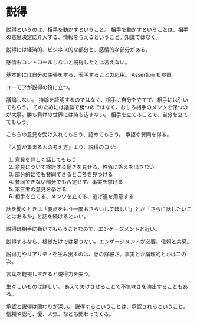 # 説得

説得というのは、相手を動かすということ。
相手を動かすということは、相手の意思決定に介入する、情報を与えるということ。知識ではなく。

説得には経済的、ビジネス的な部分と、感情的な部分がある。

感情もコントロールしないと説得したとは言えない。

基本的には自分の主張をする、表明することの応用。
Assertion も参照。

ユーモアが説得の役に立つ。

議論しない。
持論を証明するのではなく、相手に自分を立てて、相手には引いてもらう。
そのためには議論で勝つのではなく、むしろ相手のメンツを保つのが大事。勝ち負けの世界には持ち込まない。
相手を立てることで、自分を立ててもらう。

こちらの意見を受け入れてもらう、認めてもらう。
承認や賛同を得る。

『人望が集まる人の考え方』より、説得のコツ:

1. 意見を詳しく話してもらう
2. 意見について検討する動きを見せる、性急に答えを出さない
3. 部分的にでも賛同できるところを見つける
4. 賛同できない部分でも否定せず、事実を挙げる
5. 第三者の意見を挙げる
6. 相手を立てる、メンツを立てる、逃げ道を用意する

話を聞くときは「要点をもう一度おさらいしてほしい」とか「さらに話したいことはあるか」と話を続けるといい。

説得は相手に動いてもらうことなので、エンゲージメントと近い。

説得するなら、根拠だけでは足りない。エンゲージメントが必要。信頼と共感。

説得力やリアリティを生み出すのは、話の詳細さ。事実とか論理的とかは二の次。

言葉を軽視しすぎると説得力を失う。

生々しいものは詳しい。
あえて欠けさせることで不気味さを演出することもある。

承認と説得は関わりが深い。
説得するということは、承認されるということ。
信頼や認可、愛、人気、なども関わってくる。
